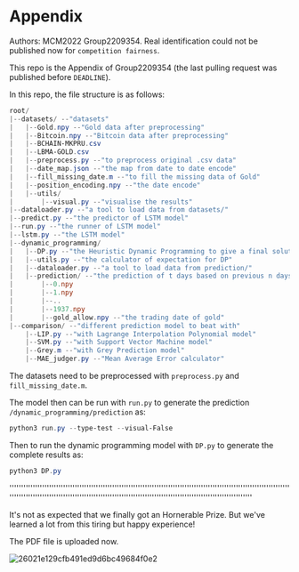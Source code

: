 # Appendix
Authors: MCM2022 Group2209354. Real identification could not be published now for `competition fairness`.

This repo is the Appendix of Group2209354 (the last pulling request was published before `DEADLINE`).

In this repo, the file structure is as follows:

```Powershell
root/
|--datasets/ --"datasets"
|	|--Gold.npy --"Gold data after preprocessing"
|	|--Bitcoin.npy --"Bitcoin data after preprocessing"
|	|--BCHAIN-MKPRU.csv
|	|--LBMA-GOLD.csv
|	|--preprocess.py --"to preprocess original .csv data"
|	|--date_map.json --"the map from date to date encode"
|	|--fill_missing_date.m --"to fill the missing data of Gold"
|	|--position_encoding.npy --"the date encode"
|	|--utils/
|		|--visual.py --"visualise the results"
|--dataloader.py --"a tool to load data from datasets/"
|--predict.py --"the predictor of LSTM model"
|--run.py --"the runner of LSTM model"
|--lstm.py --"the LSTM model"
|--dynamic_programming/
|	|--DP.py --"the Heuristic Dynamic Programming to give a final solution"
|	|--utils.py --"the calculator of expectation for DP"
|	|--dataloader.py --"a tool to load data from prediction/"
|	|--prediction/ --"the prediction of t days based on previous n days"
|		|--0.npy
|		|--1.npy
|		|--..
|		|--1937.npy
|		|--gold_allow.npy --"the trading date of gold"
|--comparison/ --"different prediction model to beat with"
	|--LIP.py --"with Lagrange Interpolation Polynomial model"
	|--SVM.py --"with Support Vector Machine model"
	|--Grey.m --"with Grey Prediction model" 
	|--MAE_judger.py --"Mean Average Error calculator"
```

The datasets need to be preprocessed with `preprocess.py` and `fill_missing_date.m`.

The model then can be run with `run.py` to generate the prediction `/dynamic_programming/prediction` as:

```powershell
python3 run.py --type-test --visual-False
```

 Then to run the dynamic programming model with `DP.py` to generate the complete results as:

```powershell
python3 DP.py
```

''''''''''''''''''''''''''''''''''''''''''''''''''''''''''''''''''''''''''''''''''''''''''''''''''''''''''''''''''''''''''''''''''''''''''''''''''''''''''''''''''''''''''''''''''''''''''''''''''''''''''''''''''''''''''''''''

It's not as expected that we finally got an Hornerable Prize. But we've learned a lot from this tiring but happy experience!

The PDF file is uploaded now.

![26021e129cfb491ed9d6bc49684f0e2](https://user-images.githubusercontent.com/79912692/167284576-8d8da925-3a31-4d8b-b2f5-2aff95179f30.png)
